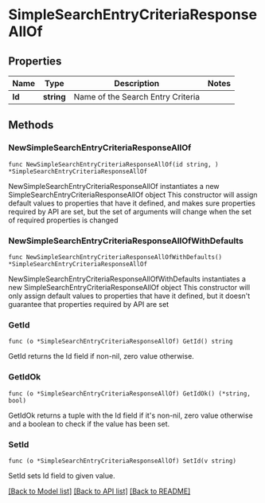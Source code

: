 # SimpleSearchEntryCriteriaResponseAllOf

## Properties

Name | Type | Description | Notes
------------ | ------------- | ------------- | -------------
**Id** | **string** | Name of the Search Entry Criteria | 

## Methods

### NewSimpleSearchEntryCriteriaResponseAllOf

`func NewSimpleSearchEntryCriteriaResponseAllOf(id string, ) *SimpleSearchEntryCriteriaResponseAllOf`

NewSimpleSearchEntryCriteriaResponseAllOf instantiates a new SimpleSearchEntryCriteriaResponseAllOf object
This constructor will assign default values to properties that have it defined,
and makes sure properties required by API are set, but the set of arguments
will change when the set of required properties is changed

### NewSimpleSearchEntryCriteriaResponseAllOfWithDefaults

`func NewSimpleSearchEntryCriteriaResponseAllOfWithDefaults() *SimpleSearchEntryCriteriaResponseAllOf`

NewSimpleSearchEntryCriteriaResponseAllOfWithDefaults instantiates a new SimpleSearchEntryCriteriaResponseAllOf object
This constructor will only assign default values to properties that have it defined,
but it doesn't guarantee that properties required by API are set

### GetId

`func (o *SimpleSearchEntryCriteriaResponseAllOf) GetId() string`

GetId returns the Id field if non-nil, zero value otherwise.

### GetIdOk

`func (o *SimpleSearchEntryCriteriaResponseAllOf) GetIdOk() (*string, bool)`

GetIdOk returns a tuple with the Id field if it's non-nil, zero value otherwise
and a boolean to check if the value has been set.

### SetId

`func (o *SimpleSearchEntryCriteriaResponseAllOf) SetId(v string)`

SetId sets Id field to given value.



[[Back to Model list]](../README.md#documentation-for-models) [[Back to API list]](../README.md#documentation-for-api-endpoints) [[Back to README]](../README.md)


